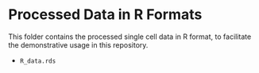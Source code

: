# Processed Data in R Formats

This folder contains the processed single cell data in R format, to facilitate the demonstrative usage in this repository.

- `R_data.rds`